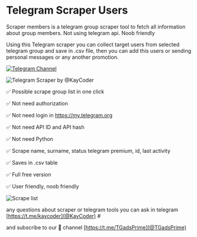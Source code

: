 # Telegram Scraper Users
Scraper members is a telegram group scraper tool to fetch all information about group members. Not using telegram api. Noob friendly

Using this Telegram scraper you can collect target users from selected telegram group and save in .csv file, then you can add this users or sending personal messages or any another promotion.

[![Telegram Channel](https://camo.githubusercontent.com/187931fae4b3b53083cbcda249c5df2f2e48df087e561bebf2bc8068dcaa13c5/68747470733a2f2f696d672e736869656c64732e696f2f62616467652f4a6f696e2d54656c656772616d25323047726f75702d626c75652e7376673f6c6f676f3d74656c656772616d "Join to US TG")](https://t.me/TGadsPrime)


![Telegram Scraper by @KayCoder](http://dl4.joxi.net/drive/2024/05/08/0038/4026/2551738/38/8328bb2dbc.jpg)

✅ Possible scrape group list in one click

✅ Not need authorization

✅ Not need login in https://my.telegram.org

✅ Not need API ID and API hash

✅ Not need Python

✅ Scrape name, surname, status telegram premium, id, last activity

✅ Saves in .csv table

✅ Full free version

✅ User friendly, noob friendly


![Scrape list](http://dl4.joxi.net/drive/2024/05/08/0038/4026/2551738/38/fa933fc1c9.jpg)

any questions about scraper or telegram tools you can ask in telegram [https://t.me/kaycoder](@KayCoder) #

and subscribe to our 📢 channel [https://t.me/TGadsPrime](@TGadsPrime)
